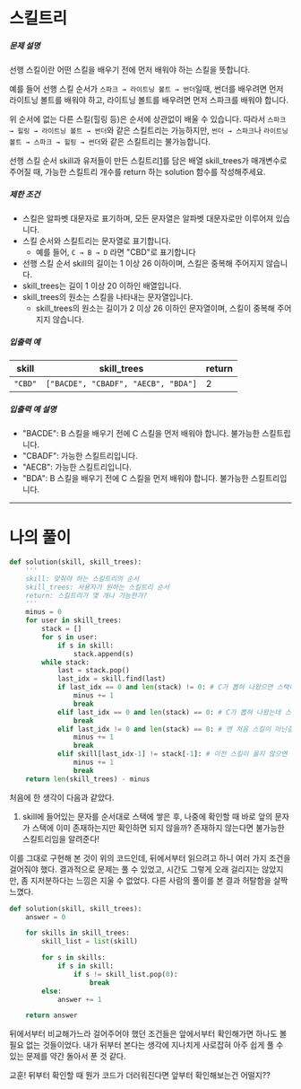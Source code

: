 # 스킬트리

##### 문제 설명

선행 스킬이란 어떤 스킬을 배우기 전에 먼저 배워야 하는 스킬을 뜻합니다.

예를 들어 선행 스킬 순서가 `스파크 → 라이트닝 볼트 → 썬더`일때, 썬더를 배우려면 먼저 라이트닝 볼트를 배워야 하고, 라이트닝 볼트를 배우려면 먼저 스파크를 배워야 합니다.

위 순서에 없는 다른 스킬(힐링 등)은 순서에 상관없이 배울 수 있습니다. 따라서 `스파크 → 힐링 → 라이트닝 볼트 → 썬더`와 같은 스킬트리는 가능하지만, `썬더 → 스파크`나 `라이트닝 볼트 → 스파크 → 힐링 → 썬더`와 같은 스킬트리는 불가능합니다.

선행 스킬 순서 skill과 유저들이 만든 스킬트리[1](https://programmers.co.kr/learn/courses/30/lessons/49993#fn1)를 담은 배열 skill_trees가 매개변수로 주어질 때, 가능한 스킬트리 개수를 return 하는 solution 함수를 작성해주세요.

##### 제한 조건

- 스킬은 알파벳 대문자로 표기하며, 모든 문자열은 알파벳 대문자로만 이루어져 있습니다.
- 스킬 순서와 스킬트리는 문자열로 표기합니다.
  - 예를 들어, `C → B → D` 라면 "CBD"로 표기합니다
- 선행 스킬 순서 skill의 길이는 1 이상 26 이하이며, 스킬은 중복해 주어지지 않습니다.
- skill_trees는 길이 1 이상 20 이하인 배열입니다.
- skill_trees의 원소는 스킬을 나타내는 문자열입니다.
  - skill_trees의 원소는 길이가 2 이상 26 이하인 문자열이며, 스킬이 중복해 주어지지 않습니다.

##### 입출력 예

| skill   | skill_trees                         | return |
| ------- | ----------------------------------- | ------ |
| `"CBD"` | `["BACDE", "CBADF", "AECB", "BDA"]` | 2      |

##### 입출력 예 설명

- "BACDE": B 스킬을 배우기 전에 C 스킬을 먼저 배워야 합니다. 불가능한 스킬트립니다.
- "CBADF": 가능한 스킬트리입니다.
- "AECB": 가능한 스킬트리입니다.
- "BDA": B 스킬을 배우기 전에 C 스킬을 먼저 배워야 합니다. 불가능한 스킬트리입니다.

------

# 나의 풀이

```python
def solution(skill, skill_trees):
    '''
    skill: 맞춰야 하는 스킬트리의 순서
    skill_trees: 사용자가 원하는 스킬트리 순서
    return: 스킬트리가 몇 개나 가능한가?
    '''
    minus = 0
    for user in skill_trees:
        stack = []
        for s in user:
            if s in skill:
                stack.append(s)
        while stack:
            last = stack.pop()
            last_idx = skill.find(last)
            if last_idx == 0 and len(stack) != 0: # C가 뽑혀 나왔으면 스택이 비어있어야 함
                minus += 1
                break
            elif last_idx == 0 and len(stack) == 0: # C가 뽑혀 나왔는데 스택이 비어있으면 그대로 종료
                break
            elif last_idx != 0 and len(stack) == 0: # 맨 처음 스킬이 아닌걸 뽑았는데 스택이 비어있으면
                minus += 1
                break
            elif skill[last_idx-1] != stack[-1]: # 이전 스킬이 옳지 않으면
                minus += 1
                break
    return len(skill_trees) - minus
```



처음에 한 생각이 다음과 같았다.

 1. skill에 들어있는 문자를 순서대로 스택에 쌓은 후, 나중에 확인할 때 바로 앞의 문자가 스택에 이미 존재하는지만 확인하면 되지 않을까? 존재하지 않는다면 불가능한 스킬트리임을 알려준다!

이를 그대로 구현해 본 것이 위의 코드인데, 뒤에서부터 읽으려고 하니 여러 가지 조건을 걸어줘야 했다. 결과적으로 문제는 풀 수 있었고, 시간도 그렇게 오래 걸리지는 않았지만, 좀 지저분하다는 느낌은 지울 수 없었다. 다른 사람의 풀이를 본 결과 허탈함을 살짝 느꼈다.

```python
def solution(skill, skill_trees):
    answer = 0

    for skills in skill_trees:
        skill_list = list(skill)

        for s in skills:
            if s in skill:
                if s != skill_list.pop(0):
                    break
        else:
            answer += 1

    return answer
```

뒤에서부터 비교해가느라 걸어주어야 했던 조건들은 앞에서부터 확인해가면 하나도 볼 필요 없는 것들이었다. 내가 뒤부터 본다는 생각에 지나치게 사로잡혀 아주 쉽게 풀 수 있는 문제를 약간 돌아서 푼 것 같다.



교훈! 뒤부터 확인할 때 뭔가 코드가 더러워진다면 앞부터 확인해보는건 어떨지??

